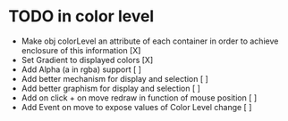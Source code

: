 # TODO in color level

- Make obj colorLevel an attribute of each container in order to achieve enclosure of this information [X]
- Set Gradient to displayed colors [X]
- Add Alpha (a in rgba) support [ ]
- Add better mechanism for display and selection [ ]
- Add better graphism for display and selection [ ]
- Add on click + on move redraw in function of mouse position [ ]
- Add Event on move to expose values of Color Level change [ ]